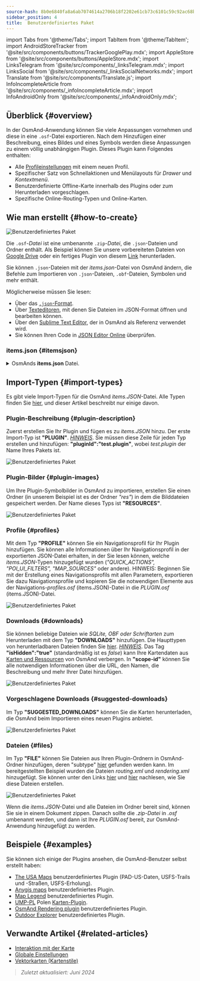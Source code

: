 ```yaml
---
source-hash: 8b0e6840fa8a6ab7074614a2706b18f2202e61cb73c6101c59c92ac68b75cc73
sidebar_position: 4
title:  Benutzerdefiniertes Paket
---
```

import Tabs from '@theme/Tabs';
import TabItem from '@theme/TabItem';
import AndroidStoreTracker from '@site/src/components/buttons/TrackerGooglePlay.mdx';
import AppleStore from '@site/src/components/buttons/AppleStore.mdx';
import LinksTelegram from '@site/src/components/_linksTelegram.mdx';
import LinksSocial from '@site/src/components/_linksSocialNetworks.mdx';
import Translate from '@site/src/components/Translate.js';
import InfoIncompleteArticle from '@site/src/components/_infoIncompleteArticle.mdx';
import InfoAndroidOnly from '@site/src/components/_infoAndroidOnly.mdx';



## Überblick {#overview}

In der OsmAnd-Anwendung können Sie viele Anpassungen vornehmen und diese in eine `.osf`-Datei exportieren. Nach dem Hinzufügen einer Beschreibung, eines Bildes und eines Symbols werden diese Anpassungen zu einem völlig unabhängigen Plugin. Dieses Plugin kann Folgendes enthalten:

- Alle [Profileinstellungen](../personal/profiles.md) mit einem neuen Profil.
- Spezifischer Satz von Schnellaktionen und Menülayouts für *Drawer* und *Kontextmenü*.
- Benutzerdefinierte Offline-Karte innerhalb des Plugins oder zum Herunterladen vorgeschlagen.
- Spezifische Online-Routing-Typen und Online-Karten.


## Wie man erstellt {#how-to-create}

![Benutzerdefiniertes Paket](@site/static/img/plugins/custom/1.jpg)

Die `.osf`-*Datei* ist eine umbenannte `.zip`-*Datei*, die `.json`-Dateien und Ordner enthält. Als Beispiel können Sie unsere vorbereiteten Dateien von [Google Drive](https://drive.google.com/drive/folders/1wDPGThkdRi9_3UrCKROgt49qi-1gM6jk?usp=sharing) oder ein fertiges Plugin von diesem [Link](https://drive.google.com/open?id=1efZ01uAIL27aTQLLoTl8KYH-ts_WSRSe) herunterladen.

Sie können `.json`-Dateien mit der *items.json*-Datei von OsmAnd ändern, die Befehle zum Importieren von `.json`-Dateien, `.obf`-Dateien, Symbolen und mehr enthält.

Möglicherweise müssen Sie lesen:

- Über das [`.json`-Format](https://en.wikipedia.org/wiki/JSON).
- Über [Texteditoren](https://en.wikipedia.org/wiki/List_of_text_editors), mit denen Sie Dateien im JSON-Format öffnen und bearbeiten können.
- Über den [Sublime Text Editor](https://en.wikipedia.org/wiki/Sublime_Text), der in OsmAnd als Referenz verwendet wird.
- Sie können Ihren Code in [JSON Editor Online](https://jsoneditoronline.org/) überprüfen.


### items.json {#itemsjson}

<details>
<summary> OsmAnds <b>items.json</b> Datei. </summary>

```
{
   "version":1,
   "items":[

      {
         "type":"PLUGIN",
         "pluginId":"test.plugin",
         "version" : 1,
         "icon": {
             "" : "@plugin-id.png"

         },
         "image": {
             "" :"@plugin-image.webp"
         },
         "name":{
            "":"Test Plugin",
            "ru":"Test Plugin: RU language"
         },
         "description":{
            "":"This package is a test package and displays test information.",
            "ru":"This package is a test package and displays test information. RU language."
         }
      },

      {
         "type":"RESOURCES",
         "pluginId":"test.plugin",
         "file":"res"
      },


      {
         "type":"DOWNLOADS",
         "pluginId":"test.plugin",
         "items":[
            {
               "path":"test",
               "name":{
                  "":"My offline maps",
                  "ru":"RU: My offline maps"
               },
               "icon":{
                  "":"ic_world_globe_dark"
               },
               "header-color":"#002E64",
               "description":{
                  "text":{
                     "":"This package is a collection of online and offline map sources of various types.",
                     "ru":"RU: This package is a collection of online and offline map sources of various types."
                  },
                  "button":[
                     {
                        "":"Telegram chat OsmAnd",
                        "url":"https:\/\/t.me\/OsmAndMaps"
                     }
                  ]
               }
            },
            {
               "scope-id":"offline-maps",
               "path":"test/Waterway",
               "header-color":"#002E64",
               "name":{
                  "":"Waterway",
                  "ru":"RU: waterway"
               },
               "icon":{
                  "":"ic_world_globe_dark"
               },
               "items":[
                  {
                     "name":{
                        "":"Offline Waterway map SA",
                        "ru":"RU: Offline Waterway map SA"
                     },
                     "filename":"waterway.obf.zip",
                     "type":"map",
                     "isHidden":"true",
                     "timestamp":1582994500,
                     "containerSize":28195301,
                     "contentSize":28195301,
                     "description":{
                        "text":{
                           "":"Zoom min: 0<br />Zoom max: 19<br />Countries: SA",
                           "ru":"RU: Zoom min: 0<br />Zoom max: 19<br />Countries: SA"
                        },
                        "image":[
                           "https://drive.google.com/uc?id=16HjUHsSWNgeQI0bmuup9ohpyrg6rWkHH&export=download"
                        ]
                     },
                     "downloadurl":"https://drive.google.com/uc?id=10iP2VZexHtHC0QLhACZ1QoEy-duNN5Wg&export=download",
                     "firstsubname":{
                        "":"Waterway",
                        "ru":"RU: Waterway"
                     },
                     "secondsubname":{
                        "":"",
                        "ru":""
                     }
                }
           ]
        }]
    },

      {
         "type":"PROFILE",
         "pluginId":"test.plugin",
         "file":"bicycle_test.json",
         "appMode":{
            "iconColor":"RED",
            "iconName":"ic_action_motorcycle_dark",
            "locIcon":"BENTLEY",
            "navIcon":"BENTLEY",
            "order":32,
            "parent":"bicycle",
            "stringKey":"bicycle_test",
            "userProfileName" : "Test Prof"
         },
         "prefs" : {
            "drawer_logo": { "" : "@logo.png"},
            "drawer_url" : { "" : "https://osmand.net"},
            "drawer_items" : { "hidden" : ["dashboard"], "order" : ["map_markers", "my_places", "search"] },
            "context_menu_items" : {},
            "configure_map_items" : {},
            "route_service":"OSMAND",
            "renderer":"test-rendering.render.xml",
            "routing_profile":"routing-test.xml/test-car"
        }
      },

      {
         "type":"FILE",
         "pluginId":"test.plugin",
         "subtype" : "rendering_style",
         "file":"\/rendering\/test-rendering.render.xml"
      },

      {
         "type":"FILE",
         "pluginId":"test.plugin",
         "subtype" : "routing_config",
         "file":"\/routing\/routing-test.xml"
      },

      {
         "type":"SUGGESTED_DOWNLOADS",
         "pluginId":"test.plugin",
         "comment-1" : "search-type are latlon (closest by latlon), worldregion (by boundaries if name matches worldRegion downloadName as we do for default types), by default natural order, limit finds first N elements",
         "comment-2" : "predefined scope-id are @type of indexes.xml map, srtm_map, road_map, wikimap, wikivoyage, hillshade, slope, fonts, voice, depth ",
         "comment-3" : "names filters ignore case by name.contains(filterName)",
         "items": [{
             "scope-id" : "test-downloads",
             "limit" : 1,
             "search-type" : "latlon"
         }, {
             "scope-id" : "road_map",
             "names" : [
                 "Poland_lesser-poland_europe_2.obf.zip", "netherlands_noord-holland_europe"]
         }, {
             "scope-id" : "wikimap",
             "search-type" : "worldregion"
         }]
      },

      {
         "type":"NAVIGATION_ICONS",
         "pluginId":"test.plugin",
         "items" : [{
            "locationIcon": {
                 "" : "@bentley-car.png"
            },
            "locationIconId": "BENTLEY",
            "navigationIcon": {
                 "" : "@bentley-car-moving.png"
            },
            "navigationIconId": "BENTLEY"
         }]
      },

      {
         "type":"QUICK_ACTIONS",
         "pluginId":"test.plugin",
         "items": [{
            "name": "Test quick action",
            "actionType": "osmbug.add",
            "params": "{\"dialog\":\"false\",\"message\":\"Message\"}"
          }]
      },

      {
         "type":"POI_UI_FILTERS",
         "pluginId":"test.plugin",
          "items": [{
                "name": "Test Search",
                "filterId": "test_search",
                "acceptedTypes": "{\"sustenance\":[\"bar\",\"alpine_hut\"]}"
            }]
      },

      {
         "type":"MAP_SOURCES",
         "pluginId":"test.plugin",
         "items": [{
            "sql": false,
            "name": "OsmAnd (test)",
            "minZoom": 1,
            "maxZoom": 19,
            "url": "https:\/\/tile.osmand.net\/hd\/{0}\/{1}\/{2}.png",
            "ellipsoid": false,
            "inverted_y": false,
            "timesupported": false,
            "expire": -1,
            "inversiveZoom": false,
            "ext": ".png",
            "tileSize": 512,
            "bitDensity": 8,
            "avgSize": 18000
        }]
      }
   ]
}

```

</details>


## Import-Typen {#import-types}

Es gibt viele Import-Typen für die OsmAnd *items.JSON*-Datei. Alle Typen finden Sie [hier](https://github.com/osmandapp/Osmand/blob/r3.7/OsmAnd/src/net/osmand/plus/settings/backend/SettingsHelper.java#L133), und dieser Artikel beschreibt nur einige davon.

### Plugin-Beschreibung {#plugin-description}

Zuerst erstellen Sie Ihr Plugin und fügen es zu *items.JSON* hinzu. Der erste Import-Typ ist **"PLUGIN"**.
   *<u>HINWEIS</u>*. Sie müssen diese Zeile für jeden Typ erstellen und hinzufügen: **"pluginId":"test.plugin"**, wobei *test.plugin* der Name Ihres Pakets ist.

   ![Benutzerdefiniertes Paket](@site/static/img/plugins/custom/2.jpg)

### Plugin-Bilder {#plugin-images}

Um Ihre Plugin-Symbolbilder in OsmAnd zu importieren, erstellen Sie einen Ordner (in unserem Beispiel ist es der Ordner *"res"*) in dem die Bilddateien gespeichert werden. Der Name dieses Typs ist **"RESOURCES"**.

   ![Benutzerdefiniertes Paket](@site/static/img/plugins/custom/4.jpg)


### Profile {#profiles}

Mit dem Typ **"PROFILE"** können Sie ein Navigationsprofil für Ihr Plugin hinzufügen. Sie können alle Informationen über Ihr Navigationsprofil in der exportierten JSON-Datei erhalten, in der Sie lesen können, welche *items.JSON*-Typen hinzugefügt wurden (*"QUICK_ACTIONS", "POI_UI_FILTERS", "MAP_SOURCES"* oder andere).
HINWEIS: Beginnen Sie mit der Erstellung eines Navigationsprofils mit allen Parametern, exportieren Sie dazu Navigationsprofile und kopieren Sie die notwendigen Elemente aus der Navigations-*profiles.osf* (items.JSON)-Datei in die *PLUGIN.osf* (items.JSON)-Datei.

   ![Benutzerdefiniertes Paket](@site/static/img/plugins/custom/6.jpg)

### Downloads {#downloads}

Sie können beliebige Dateien wie *SQLite, OBF oder Schriftarten* zum Herunterladen mit dem Typ **"DOWNLOADS"** hinzufügen. Die Haupttypen von herunterladbaren Dateien finden Sie [hier](https://github.com/osmandapp/Osmand/blob/master/OsmAnd/src/net/osmand/plus/download/DownloadActivityType.java#L33).
   *<u>HINWEIS</u>*. Das Tag **"isHidden":"true"** (standardmäßig ist es *false*) kann Ihre Kartendaten aus [Karten und Ressourcen](../personal/maps-resources.md#local) von OsmAnd verbergen. In **"scope-id"** können Sie alle notwendigen Informationen über die URL, den Namen, die Beschreibung und mehr Ihrer Datei hinzufügen.

   ![Benutzerdefiniertes Paket](@site/static/img/plugins/custom/3.jpg)

### Vorgeschlagene Downloads {#suggested-downloads}

Im Typ **"SUGGESTED_DOWNLOADS"** können Sie die Karten herunterladen, die OsmAnd beim Importieren eines neuen Plugins anbietet.

   ![Benutzerdefiniertes Paket](@site/static/img/plugins/custom/7.jpg)

### Dateien {#files}

Im Typ **"FILE"** können Sie Dateien aus Ihren Plugin-Ordnern in OsmAnd-Ordner hinzufügen, deren "subtype" [hier](https://github.com/osmandapp/Osmand/blob/r3.7/OsmAnd/src/net/osmand/plus/settings/backend/SettingsHelper.java#L1312) gefunden werden kann. Im bereitgestellten Beispiel wurden die Dateien *routing.xml* und *rendering.xml* hinzugefügt. Sie können unter den Links [hier](https://github.com/osmandapp/OsmAnd-resources/blob/master/routing/routing.xml) und [hier](https://github.com/osmandapp/OsmAnd-resources/tree/master/rendering_styles) nachlesen, wie Sie diese Dateien erstellen.

   ![Benutzerdefiniertes Paket](@site/static/img/plugins/custom/8.jpg)

Wenn die *items.JSON*-Datei und alle Dateien im Ordner bereit sind, können Sie sie in einem Dokument zippen. Danach sollte die *.zip-Datei* in *.osf* umbenannt werden, und dann ist Ihre *PLUGIN.osf* bereit, zur OsmAnd-Anwendung hinzugefügt zu werden.


## Beispiele {#examples}

Sie können sich einige der Plugins ansehen, die OsmAnd-Benutzer selbst erstellt haben:

 - [The USA Maps](https://osmand.net/uploads/plugins/us.maps/2/us.maps-2.osf) benutzerdefiniertes Plugin (PAD-US-Daten, USFS-Trails und -Straßen, USFS-Erholung).
 - [Anygis maps](https://osmand.net/uploads/plugins/ru.anygis.plugin/2/ru.anygis.plugin-2.osf) benutzerdefiniertes Plugin.
 - [Map Legend](https://osmand.net/uploads/plugins/legend.plugin/1/legend.plugin-1.osf) benutzerdefiniertes Plugin.
 - [UMP-PL](https://ump.waw.pl/) Polen [Karten-Plugin](https://osmand.net/uploads/plugins/UMP_map.plugin/1/UMP_map.plugin-1.osf).
 - [OsmAnd Rendering plugin](https://osmand.net/uploads/plugins/osmand.rendering.plugin/1/osmand.rendering.plugin-1.osf) benutzerdefiniertes Plugin.
 - [Outdoor Explorer](https://osmand.net/uploads/plugins/outdoor-explorer.plugin/1/outdoor-explorer.plugin-1.osf) benutzerdefiniertes Plugin.


## Verwandte Artikel {#related-articles}

- [Interaktion mit der Karte](../../user/map/interact-with-map.md)
- [Globale Einstellungen](../../user/personal/global-settings.md)
- [Vektorkarten (Kartenstile)](../../user/map/vector-maps.md)

 > *Zuletzt aktualisiert: Juni 2024*